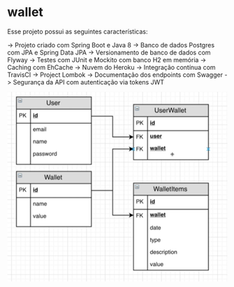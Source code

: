 # wallet
Esse projeto possui as seguintes características:

-> Projeto criado com Spring Boot e Java 8
-> Banco de dados Postgres com JPA e Spring Data JPA
-> Versionamento de banco de dados com Flyway
-> Testes com JUnit e Mockito com banco H2 em memória
-> Caching com EhCache
-> Nuvem do Heroku
-> Integração contínua com TravisCI
-> Project Lombok
-> Documentação dos endpoints com Swagger
-> Segurança da API com autenticação via tokens JWT

![Screenshot](1.png)
